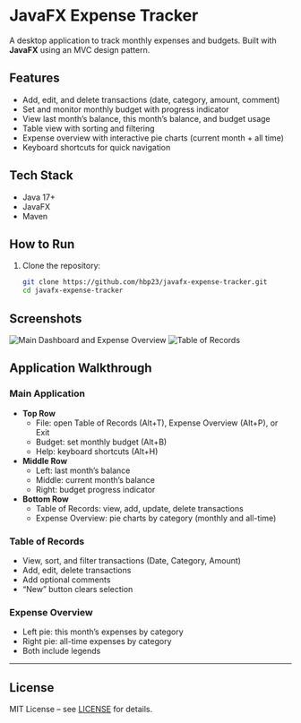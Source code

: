 # JavaFX Expense Tracker

A desktop application to track monthly expenses and budgets. Built with **JavaFX** using an MVC design pattern.  

## Features
- Add, edit, and delete transactions (date, category, amount, comment)  
- Set and monitor monthly budget with progress indicator  
- View last month’s balance, this month’s balance, and budget usage  
- Table view with sorting and filtering  
- Expense overview with interactive pie charts (current month + all time)  
- Keyboard shortcuts for quick navigation  

## Tech Stack
- Java 17+
- JavaFX
- Maven

## How to Run
1. Clone the repository:
   ```bash
   git clone https://github.com/hbp23/javafx-expense-tracker.git
   cd javafx-expense-tracker

## Screenshots
![Main Dashboard and Expense Overview](docs/screenshots/MainDashboard-ExpenseOverview.png)
![Table of Records](docs/screenshots/TableOfRecords.png)

## Application Walkthrough

### Main Application
- **Top Row**
  - File: open Table of Records (Alt+T), Expense Overview (Alt+P), or Exit  
  - Budget: set monthly budget (Alt+B)  
  - Help: keyboard shortcuts (Alt+H)  
- **Middle Row**
  - Left: last month’s balance  
  - Middle: current month’s balance  
  - Right: budget progress indicator  
- **Bottom Row**
  - Table of Records: view, add, update, delete transactions  
  - Expense Overview: pie charts by category (monthly and all-time)  

### Table of Records
- View, sort, and filter transactions (Date, Category, Amount)  
- Add, edit, delete transactions  
- Add optional comments  
- “New” button clears selection  

### Expense Overview
- Left pie: this month’s expenses by category  
- Right pie: all-time expenses by category  
- Both include legends  

---

## License
MIT License – see [LICENSE](LICENSE) for details.
